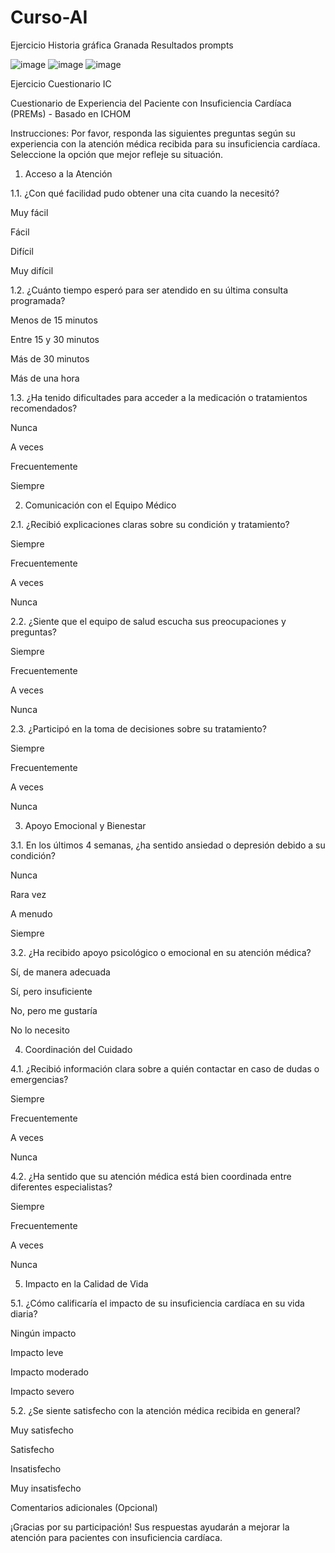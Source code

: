# Curso-AI
Ejercicio Historia gráfica Granada
Resultados prompts

![image](https://github.com/user-attachments/assets/ab214e34-6f70-4e56-bd09-d91c8c427e72)
![image](https://github.com/user-attachments/assets/b1fff4d7-d65f-403e-a00d-d1459896150c)
![image](https://github.com/user-attachments/assets/afdf10fd-fec7-4871-9ac2-772966415b39)



Ejercicio Cuestionario IC

Cuestionario de Experiencia del Paciente con Insuficiencia Cardíaca (PREMs) - Basado en ICHOM

Instrucciones: Por favor, responda las siguientes preguntas según su experiencia con la atención médica recibida para su insuficiencia cardíaca. Seleccione la opción que mejor refleje su situación.

1. Acceso a la Atención

1.1. ¿Con qué facilidad pudo obtener una cita cuando la necesitó?

Muy fácil

Fácil

Difícil

Muy difícil

1.2. ¿Cuánto tiempo esperó para ser atendido en su última consulta programada?

Menos de 15 minutos

Entre 15 y 30 minutos

Más de 30 minutos

Más de una hora

1.3. ¿Ha tenido dificultades para acceder a la medicación o tratamientos recomendados?

Nunca

A veces

Frecuentemente

Siempre

2. Comunicación con el Equipo Médico

2.1. ¿Recibió explicaciones claras sobre su condición y tratamiento?

Siempre

Frecuentemente

A veces

Nunca

2.2. ¿Siente que el equipo de salud escucha sus preocupaciones y preguntas?

Siempre

Frecuentemente

A veces

Nunca

2.3. ¿Participó en la toma de decisiones sobre su tratamiento?

Siempre

Frecuentemente

A veces

Nunca

3. Apoyo Emocional y Bienestar

3.1. En los últimos 4 semanas, ¿ha sentido ansiedad o depresión debido a su condición?

Nunca

Rara vez

A menudo

Siempre

3.2. ¿Ha recibido apoyo psicológico o emocional en su atención médica?

Sí, de manera adecuada

Sí, pero insuficiente

No, pero me gustaría

No lo necesito

4. Coordinación del Cuidado

4.1. ¿Recibió información clara sobre a quién contactar en caso de dudas o emergencias?

Siempre

Frecuentemente

A veces

Nunca

4.2. ¿Ha sentido que su atención médica está bien coordinada entre diferentes especialistas?

Siempre

Frecuentemente

A veces

Nunca

5. Impacto en la Calidad de Vida

5.1. ¿Cómo calificaría el impacto de su insuficiencia cardíaca en su vida diaria?

Ningún impacto

Impacto leve

Impacto moderado

Impacto severo

5.2. ¿Se siente satisfecho con la atención médica recibida en general?

Muy satisfecho

Satisfecho

Insatisfecho

Muy insatisfecho

Comentarios adicionales (Opcional)

¡Gracias por su participación! Sus respuestas ayudarán a mejorar la atención para pacientes con insuficiencia cardíaca.

